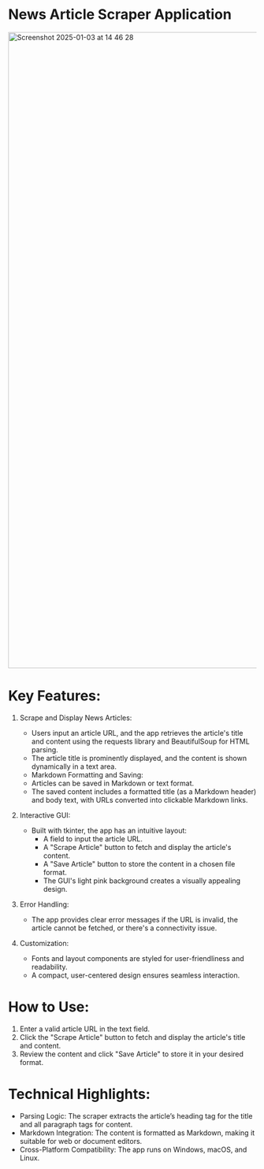 # News Article Scraper Application
<img width="1292" alt="Screenshot 2025-01-03 at 14 46 28" src="https://github.com/user-attachments/assets/49e9df27-88f8-45fa-88c9-886bf0276b4a" />


# Key Features:
  1. Scrape and Display News Articles:
      - Users input an article URL, and the app retrieves the article's title and content using the requests library and BeautifulSoup for HTML parsing.
      - The article title is prominently displayed, and the content is shown dynamically in a text area.
      - Markdown Formatting and Saving:
      - Articles can be saved in Markdown or text format.
      - The saved content includes a formatted title (as a Markdown header) and body text, with URLs converted into clickable Markdown links.

  2. Interactive GUI:
     - Built with tkinter, the app has an intuitive layout:
        - A field to input the article URL.
        - A "Scrape Article" button to fetch and display the article's content.
        - A "Save Article" button to store the content in a chosen file format.
        - The GUI's light pink background creates a visually appealing design.
          
  3. Error Handling:
     - The app provides clear error messages if the URL is invalid, the article cannot be fetched, or there's a connectivity issue.
       
  4. Customization:
     - Fonts and layout components are styled for user-friendliness and readability.
     - A compact, user-centered design ensures seamless interaction.

# How to Use:
  1. Enter a valid article URL in the text field.
  2. Click the "Scrape Article" button to fetch and display the article's title and content.
  3. Review the content and click "Save Article" to store it in your desired format.

# Technical Highlights:
  - Parsing Logic: The scraper extracts the article’s heading tag for the title and all paragraph tags for content.
  - Markdown Integration: The content is formatted as Markdown, making it suitable for web or document editors.
  - Cross-Platform Compatibility: The app runs on Windows, macOS, and Linux.
